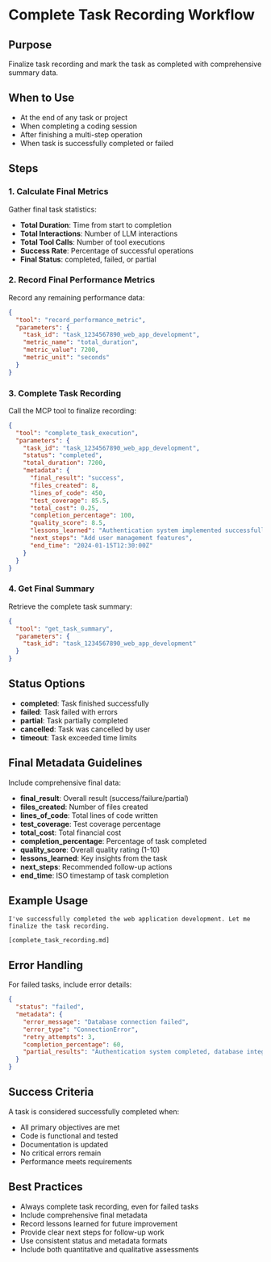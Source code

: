 # Complete Task Recording Workflow

## Purpose
Finalize task recording and mark the task as completed with comprehensive summary data.

## When to Use
- At the end of any task or project
- When completing a coding session
- After finishing a multi-step operation
- When task is successfully completed or failed

## Steps

### 1. Calculate Final Metrics
Gather final task statistics:
- **Total Duration**: Time from start to completion
- **Total Interactions**: Number of LLM interactions
- **Total Tool Calls**: Number of tool executions
- **Success Rate**: Percentage of successful operations
- **Final Status**: completed, failed, or partial

### 2. Record Final Performance Metrics
Record any remaining performance data:
```json
{
  "tool": "record_performance_metric",
  "parameters": {
    "task_id": "task_1234567890_web_app_development",
    "metric_name": "total_duration",
    "metric_value": 7200,
    "metric_unit": "seconds"
  }
}
```

### 3. Complete Task Recording
Call the MCP tool to finalize recording:
```json
{
  "tool": "complete_task_execution",
  "parameters": {
    "task_id": "task_1234567890_web_app_development",
    "status": "completed",
    "total_duration": 7200,
    "metadata": {
      "final_result": "success",
      "files_created": 8,
      "lines_of_code": 450,
      "test_coverage": 85.5,
      "total_cost": 0.25,
      "completion_percentage": 100,
      "quality_score": 8.5,
      "lessons_learned": "Authentication system implemented successfully",
      "next_steps": "Add user management features",
      "end_time": "2024-01-15T12:30:00Z"
    }
  }
}
```

### 4. Get Final Summary
Retrieve the complete task summary:
```json
{
  "tool": "get_task_summary",
  "parameters": {
    "task_id": "task_1234567890_web_app_development"
  }
}
```

## Status Options
- **completed**: Task finished successfully
- **failed**: Task failed with errors
- **partial**: Task partially completed
- **cancelled**: Task was cancelled by user
- **timeout**: Task exceeded time limits

## Final Metadata Guidelines
Include comprehensive final data:
- **final_result**: Overall result (success/failure/partial)
- **files_created**: Number of files created
- **lines_of_code**: Total lines of code written
- **test_coverage**: Test coverage percentage
- **total_cost**: Total financial cost
- **completion_percentage**: Percentage of task completed
- **quality_score**: Overall quality rating (1-10)
- **lessons_learned**: Key insights from the task
- **next_steps**: Recommended follow-up actions
- **end_time**: ISO timestamp of task completion

## Example Usage
```
I've successfully completed the web application development. Let me finalize the task recording.

[complete_task_recording.md]
```

## Error Handling
For failed tasks, include error details:
```json
{
  "status": "failed",
  "metadata": {
    "error_message": "Database connection failed",
    "error_type": "ConnectionError",
    "retry_attempts": 3,
    "completion_percentage": 60,
    "partial_results": "Authentication system completed, database integration failed"
  }
}
```

## Success Criteria
A task is considered successfully completed when:
- All primary objectives are met
- Code is functional and tested
- Documentation is updated
- No critical errors remain
- Performance meets requirements

## Best Practices
- Always complete task recording, even for failed tasks
- Include comprehensive final metadata
- Record lessons learned for future improvement
- Provide clear next steps for follow-up work
- Use consistent status and metadata formats
- Include both quantitative and qualitative assessments